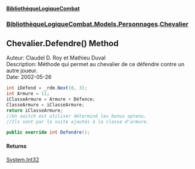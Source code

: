 #### [BibliothèqueLogiqueCombat](readme.md 'readme')
### [BibliothèqueLogiqueCombat.Models.Personnages](readme.md#BibliothèqueLogiqueCombat.Models.Personnages 'BibliothèqueLogiqueCombat.Models.Personnages').[Chevalier](BibliothèqueLogiqueCombat.Models.Personnages.Chevalier.md 'BibliothèqueLogiqueCombat.Models.Personnages.Chevalier')

## Chevalier.Defendre() Method

Auteur: Claudel D. Roy et Mathieu Duval    
Description: Méthode qui permet au chevalier de ce défendre contre un autre joueur.   
Date:  2002-05-26     
  
```csharp  
int iDéfend = _rdm.Next(0, 3);  
int Armure = 11;  
iClasseArmure = Armure + Défence;  
ClasseArmure = iClasseArmure;  
return iClasseArmure;  
//Un switch est utiliser déterminé les bonus optenu.   
//Ils sont par la suite ajoutés à la classe d'armure.  
```

```csharp
public override int Defendre();
```

#### Returns
[System.Int32](https://docs.microsoft.com/en-us/dotnet/api/System.Int32 'System.Int32')